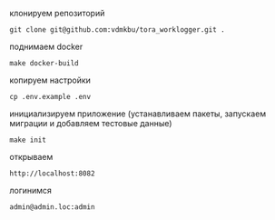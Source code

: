 клонируем репозиторий  
```shell script
git clone git@github.com:vdmkbu/tora_worklogger.git .
```

поднимаем docker  
```shell script
make docker-build
```

копируем настройки  
```shell script
cp .env.example .env
```

инициализируем приложение (устанавливаем пакеты, запускаем миграции и добавляем тестовые данные)
```shell script
make init
```

открываем 
```
http://localhost:8082
```

логинимся
```
admin@admin.loc:admin
```  

